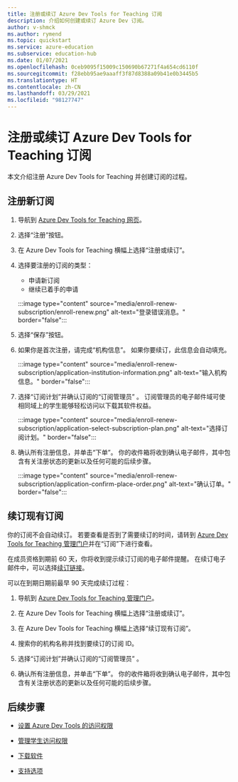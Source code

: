 ```yaml
---
title: 注册或续订 Azure Dev Tools for Teaching 订阅
description: 介绍如何创建或续订 Azure Dev 订阅。
author: v-shmck
ms.author: rymend
ms.topic: quickstart
ms.service: azure-education
ms.subservice: education-hub
ms.date: 01/07/2021
ms.openlocfilehash: 0ceb9095f15009c150690b67271f4a654cd6110f
ms.sourcegitcommit: f28ebb95ae9aaaff3f87d8388a09b41e0b3445b5
ms.translationtype: HT
ms.contentlocale: zh-CN
ms.lasthandoff: 03/29/2021
ms.locfileid: "98127747"
---
```

# <a name="enroll-or-renew-an-azure-dev-tools-for-teaching-subscription"></a>注册或续订 Azure Dev Tools for Teaching 订阅

本文介绍注册 Azure Dev Tools for Teaching 并创建订阅的过程。

## <a name="enroll-a-new-subscription"></a>注册新订阅

1. 导航到 [Azure Dev Tools for Teaching 网页](https://azure.microsoft.com/education/institutions/)。
1. 选择“注册”按钮。 
1. 在 Azure Dev Tools for Teaching 横幅上选择“注册或续订”。
1. 选择要注册的订阅的类型：
    - 申请新订阅
    - 继续已着手的申请
 
    :::image type="content" source="media/enroll-renew-subscription/enroll-renew.png" alt-text="登录错误消息。" border="false":::

1. 选择“保存”按钮。

1. 如果你是首次注册，请完成“机构信息”。 如果你要续订，此信息会自动填充。

    :::image type="content" source="media/enroll-renew-subscription/application-institution-information.png" alt-text="输入机构信息。" border="false":::

1. 选择“订阅计划”并确认订阅的“订阅管理员” 。 订阅管理员的电子邮件域可使相同域上的学生能够轻松访问以下载其软件权益。

    :::image type="content" source="media/enroll-renew-subscription/application-select-subscription-plan.png" alt-text="选择订阅计划。" border="false":::
    
1. 确认所有注册信息，并单击“下单”。 你的收件箱将收到确认电子邮件，其中包含有关注册状态的更新以及任何可能的后续步骤。

    :::image type="content" source="media/enroll-renew-subscription/application-confirm-place-order.png" alt-text="确认订单。" border="false":::

## <a name="renew-an-existing-subscription"></a>续订现有订阅

你的订阅不会自动续订。 若要查看是否到了需要续订的时间，请转到 [Azure Dev Tools for Teaching 管理门户](https://portal.azureforeducation.microsoft.com/)并在“订阅”下进行查看。

在成员资格到期前 60 天，你将收到提示续订订阅的电子邮件提醒。 在续订电子邮件中，可以选择[续订链接](https://portal.azureforeducation.microsoft.com/)。

可以在到期日期前最早 90 天完成续订过程：

1. 导航到 [Azure Dev Tools for Teaching 管理门户](https://portal.azureforeducation.microsoft.com/)。

1. 在 Azure Dev Tools for Teaching 横幅上选择“注册或续订”。

1. 在 Azure Dev Tools for Teaching 横幅上选择“续订现有订阅”。

1. 搜索你的机构名称并找到要续订的订阅 ID。

1. 选择“订阅计划”并确认订阅的“订阅管理员” 。

1. 确认所有注册信息，并单击“下单”。 你的收件箱将收到确认电子邮件，其中包含有关注册状态的更新以及任何可能的后续步骤。


## <a name="next-steps"></a>后续步骤   

- [设置 Azure Dev Tools 的访问权限](set-up-access.md)

- [管理学生访问权限](manage-students.md)

- [下载软件](download-software.md)

- [支持选项](program-support.md)
